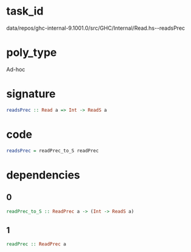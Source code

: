 
# task_id
data/repos/ghc-internal-9.1001.0/src/GHC/Internal/Read.hs--readsPrec

# poly_type
Ad-hoc

# signature
```haskell
readsPrec :: Read a => Int -> ReadS a
```   

# code
```haskell
readsPrec = readPrec_to_S readPrec
```

# dependencies
## 0
```haskell
readPrec_to_S :: ReadPrec a -> (Int -> ReadS a)
```
## 1
```haskell
readPrec :: ReadPrec a
```